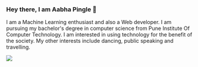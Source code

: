 ### Hey there, I am Aabha Pingle 👋

<!--
**aabhapingle/aabhapingle** is a ✨ _special_ ✨ repository because its `README.md` (this file) appears on your GitHub profile.

Here are some ideas to get you started:

- 🔭 I’m currently working on ...
- 🌱 I’m currently learning ...
- 👯 I’m looking to collaborate on ...
- 🤔 I’m looking for help with ...
- 💬 Ask me about ...
- 📫 How to reach me: ...
- 😄 Pronouns: She/her
- ⚡ Fun fact: ...
-->


I am a Machine Learning enthusiast and also a Web developer. I am pursuing my bachelor's degree in computer science from Pune Institute Of Computer Technology. I am interested in using technology for the benefit of the society. My other interests include dancing, public speaking and travelling.  


<img src = "https://github-readme-stats.vercel.app/api?username=aabhapingle&&show_icons=true&title_color=ffffff&icon_color=bb2acf&text_color=daf7dc&bg_color=151515">
